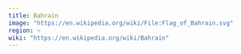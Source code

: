 ```yaml
---
title: Bahrain
image: "https://en.wikipedia.org/wiki/File:Flag_of_Bahrain.svg"
region: ~
wiki: "https://en.wikipedia.org/wiki/Bahrain"
---
```

